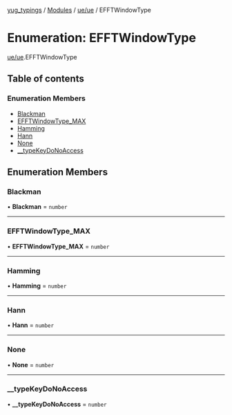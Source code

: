 [yug_typings](../README.md) / [Modules](../modules.md) / [ue/ue](../modules/ue_ue.md) / EFFTWindowType

# Enumeration: EFFTWindowType

[ue/ue](../modules/ue_ue.md).EFFTWindowType

## Table of contents

### Enumeration Members

- [Blackman](ue_ue.EFFTWindowType.md#blackman)
- [EFFTWindowType\_MAX](ue_ue.EFFTWindowType.md#efftwindowtype_max)
- [Hamming](ue_ue.EFFTWindowType.md#hamming)
- [Hann](ue_ue.EFFTWindowType.md#hann)
- [None](ue_ue.EFFTWindowType.md#none)
- [\_\_typeKeyDoNoAccess](ue_ue.EFFTWindowType.md#__typekeydonoaccess)

## Enumeration Members

### Blackman

• **Blackman** = `number`

___

### EFFTWindowType\_MAX

• **EFFTWindowType\_MAX** = `number`

___

### Hamming

• **Hamming** = `number`

___

### Hann

• **Hann** = `number`

___

### None

• **None** = `number`

___

### \_\_typeKeyDoNoAccess

• **\_\_typeKeyDoNoAccess** = `number`
